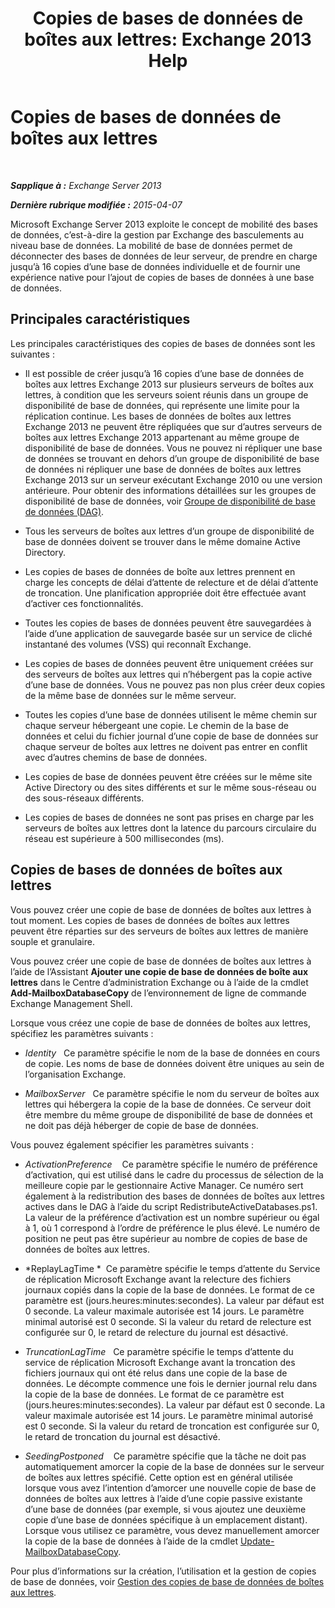 ﻿---
title: 'Copies de bases de données de boîtes aux lettres: Exchange 2013 Help'
TOCTitle: Copies de bases de données de boîtes aux lettres
ms:assetid: ce748bca-3e24-493b-b9e6-153157bffd6a
ms:mtpsurl: https://technet.microsoft.com/fr-fr/library/Dd979802(v=EXCHG.150)
ms:contentKeyID: 50479194
ms.date: 05/23/2018
mtps_version: v=EXCHG.150
ms.translationtype: MT
---

# Copies de bases de données de boîtes aux lettres

 

_**Sapplique à :** Exchange Server 2013_

_**Dernière rubrique modifiée :** 2015-04-07_

Microsoft Exchange Server 2013 exploite le concept de mobilité des bases de données, c’est-à-dire la gestion par Exchange des basculements au niveau base de données. La mobilité de base de données permet de déconnecter des bases de données de leur serveur, de prendre en charge jusqu’à 16 copies d’une base de données individuelle et de fournir une expérience native pour l’ajout de copies de bases de données à une base de données.

## Principales caractéristiques

Les principales caractéristiques des copies de bases de données sont les suivantes :

  - Il est possible de créer jusqu’à 16 copies d’une base de données de boîtes aux lettres Exchange 2013 sur plusieurs serveurs de boîtes aux lettres, à condition que les serveurs soient réunis dans un groupe de disponibilité de base de données, qui représente une limite pour la réplication continue. Les bases de données de boîtes aux lettres Exchange 2013 ne peuvent être répliquées que sur d’autres serveurs de boîtes aux lettres Exchange 2013 appartenant au même groupe de disponibilité de base de données. Vous ne pouvez ni répliquer une base de données se trouvant en dehors d’un groupe de disponibilité de base de données ni répliquer une base de données de boîtes aux lettres Exchange 2013 sur un serveur exécutant Exchange 2010 ou une version antérieure. Pour obtenir des informations détaillées sur les groupes de disponibilité de base de données, voir [Groupe de disponibilité de base de données (DAG)](database-availability-groups-dags-exchange-2013-help.md).

  - Tous les serveurs de boîtes aux lettres d’un groupe de disponibilité de base de données doivent se trouver dans le même domaine Active Directory.

  - Les copies de bases de données de boîte aux lettres prennent en charge les concepts de délai d’attente de relecture et de délai d’attente de troncation. Une planification appropriée doit être effectuée avant d’activer ces fonctionnalités.

  - Toutes les copies de bases de données peuvent être sauvegardées à l’aide d’une application de sauvegarde basée sur un service de cliché instantané des volumes (VSS) qui reconnaît Exchange.

  - Les copies de bases de données peuvent être uniquement créées sur des serveurs de boîtes aux lettres qui n’hébergent pas la copie active d’une base de données. Vous ne pouvez pas non plus créer deux copies de la même base de données sur le même serveur.

  - Toutes les copies d’une base de données utilisent le même chemin sur chaque serveur hébergeant une copie. Le chemin de la base de données et celui du fichier journal d’une copie de base de données sur chaque serveur de boîtes aux lettres ne doivent pas entrer en conflit avec d’autres chemins de base de données.

  - Les copies de base de données peuvent être créées sur le même site Active Directory ou des sites différents et sur le même sous-réseau ou des sous-réseaux différents.

  - Les copies de bases de données ne sont pas prises en charge par les serveurs de boîtes aux lettres dont la latence du parcours circulaire du réseau est supérieure à 500 millisecondes (ms).

## Copies de bases de données de boîtes aux lettres

Vous pouvez créer une copie de base de données de boîtes aux lettres à tout moment. Les copies de bases de données de boîtes aux lettres peuvent être réparties sur des serveurs de boîtes aux lettres de manière souple et granulaire.

Vous pouvez créer une copie de base de données de boîtes aux lettres à l’aide de l’Assistant **Ajouter une copie de base de données de boîte aux lettres** dans le Centre d’administration Exchange ou à l’aide de la cmdlet **Add-MailboxDatabaseCopy** de l’environnement de ligne de commande Exchange Management Shell.

Lorsque vous créez une copie de base de données de boîtes aux lettres, spécifiez les paramètres suivants :

  - *Identity*   Ce paramètre spécifie le nom de la base de données en cours de copie. Les noms de base de données doivent être uniques au sein de l’organisation Exchange.

  - *MailboxServer*   Ce paramètre spécifie le nom du serveur de boîtes aux lettres qui hébergera la copie de la base de données. Ce serveur doit être membre du même groupe de disponibilité de base de données et ne doit pas déjà héberger de copie de base de données.

Vous pouvez également spécifier les paramètres suivants :

  - *ActivationPreference*    Ce paramètre spécifie le numéro de préférence d’activation, qui est utilisé dans le cadre du processus de sélection de la meilleure copie par le gestionnaire Active Manager. Ce numéro sert également à la redistribution des bases de données de boîtes aux lettres actives dans le DAG à l’aide du script RedistributeActiveDatabases.ps1. La valeur de la préférence d’activation est un nombre supérieur ou égal à 1, où 1 correspond à l’ordre de préférence le plus élevé. Le numéro de position ne peut pas être supérieur au nombre de copies de base de données de boîtes aux lettres.

  - *ReplayLagTime *  Ce paramètre spécifie le temps d’attente du Service de réplication Microsoft Exchange avant la relecture des fichiers journaux copiés dans la copie de la base de données. Le format de ce paramètre est (jours.heures:minutes:secondes). La valeur par défaut est 0 seconde. La valeur maximale autorisée est 14 jours. Le paramètre minimal autorisé est 0 seconde. Si la valeur du retard de relecture est configurée sur 0, le retard de relecture du journal est désactivé.

  - *TruncationLagTime*   Ce paramètre spécifie le temps d’attente du service de réplication Microsoft Exchange avant la troncation des fichiers journaux qui ont été relus dans une copie de la base de données. Le décompte commence une fois le dernier journal relu dans la copie de la base de données. Le format de ce paramètre est (jours.heures:minutes:secondes). La valeur par défaut est 0 seconde. La valeur maximale autorisée est 14 jours. Le paramètre minimal autorisé est 0 seconde. Si la valeur du retard de troncation est configurée sur 0, le retard de troncation du journal est désactivé.

  - *SeedingPostponed*    Ce paramètre spécifie que la tâche ne doit pas automatiquement amorcer la copie de la base de données sur le serveur de boîtes aux lettres spécifié. Cette option est en général utilisée lorsque vous avez l’intention d’amorcer une nouvelle copie de base de données de boîtes aux lettres à l’aide d’une copie passive existante d’une base de données (par exemple, si vous ajoutez une deuxième copie d’une base de données spécifique à un emplacement distant). Lorsque vous utilisez ce paramètre, vous devez manuellement amorcer la copie de la base de données à l’aide de la cmdlet [Update-MailboxDatabaseCopy](https://technet.microsoft.com/fr-fr/library/dd335201\(v=exchg.150\)).

Pour plus d’informations sur la création, l’utilisation et la gestion de copies de base de données, voir [Gestion des copies de base de données de boîtes aux lettres](managing-mailbox-database-copies-exchange-2013-help.md).

